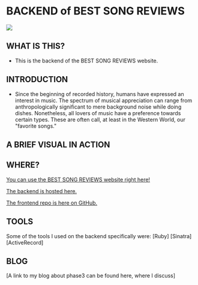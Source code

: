 # BACKEND of BEST SONG REVIEWS

<!-- <img src="https://img.shields.io/badge/phase3-project-red?style=flat-square&logo=ruby"> -->
<img src="https://img.shields.io/badge/phase3-project-red?style=flat-square&logo=ruby">

## WHAT IS THIS?
- This is the backend of the BEST SONG REVIEWS website.

## INTRODUCTION

- Since the beginning of recorded history, humans have expressed an interest in music. The spectrum of musical appreciation can range from anthropologically significant to mere background noise while doing dishes. Nonetheless, all lovers of music have a preference towards certain types. These are often call, at least in the Western World, our "favorite songs."



## A BRIEF VISUAL IN ACTION



## WHERE?
[You can use the BEST SONG REVIEWS website right here!](https://majaliju.com/)

[The backend is hosted here.](https://majaliju.com/)

[The frontend repo is here on GitHub.](https://majaliju.com/)

## TOOLS
Some of the tools I used on the backend specifically were:
[Ruby]
[Sinatra]
[ActiveRecord]

## BLOG
[A link to my blog about phase3 can be found here, where I discuss]

